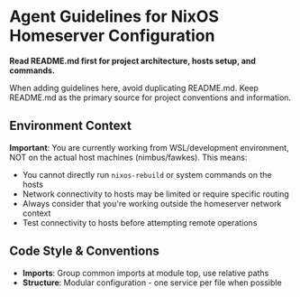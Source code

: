 # Agent Guidelines for NixOS Homeserver Configuration

**Read README.md first for project architecture, hosts setup, and commands.**

When adding guidelines here, avoid duplicating README.md.
Keep README.md as the primary source for project conventions and information.

## Environment Context

**Important**: You are currently working from WSL/development environment, NOT on the actual host machines (nimbus/fawkes). This means:

- You cannot directly run `nixos-rebuild` or system commands on the hosts
- Network connectivity to hosts may be limited or require specific routing
- Always consider that you're working outside the homeserver network context
- Test connectivity to hosts before attempting remote operations

## Code Style & Conventions

- **Imports**: Group common imports at module top, use relative paths
- **Structure**: Modular configuration - one service per file when possible
